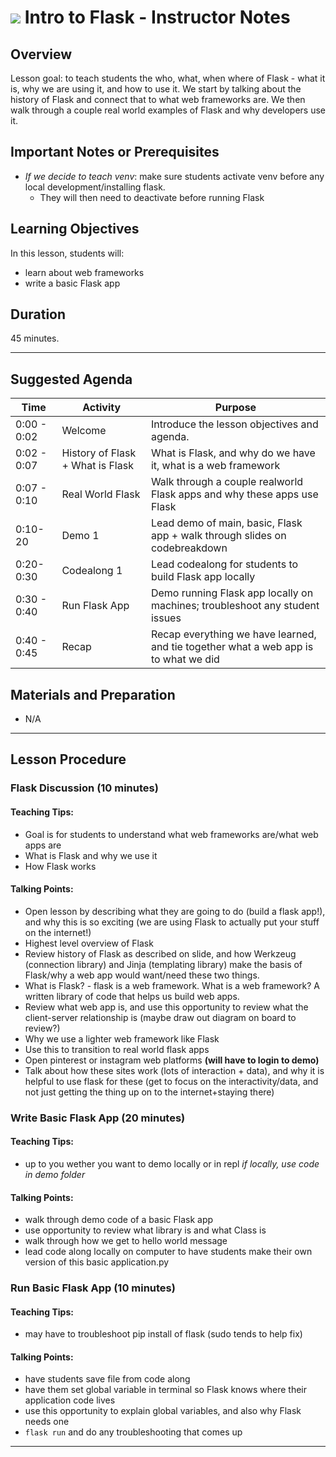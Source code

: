  <!---
Questions? Comments?
1. Log an issue to this repo to alert me of a problem.
2. Suggest an edit yourself by forking this repo, making edits, and submitting a pull request with your changes back to our master branch.
3. Hit me up on Slack @annazocher
--->

# ![](https://ga-dash.s3.amazonaws.com/production/assets/logo-9f88ae6c9c3871690e33280fcf557f33.png) Intro to Flask - Instructor Notes

## Overview
Lesson goal: to teach students the who, what, when where of Flask - what it is, why we are using it, and how to use it. We start by talking about the history of Flask and connect that to what web frameworks are. We then walk through a couple real world examples of Flask and why developers use it.

## Important Notes or Prerequisites
- *If we decide to teach venv*: make sure students activate venv before any local development/installing flask.
    + They will then need to deactivate before running Flask

## Learning Objectives
In this lesson, students will:
- learn about web frameworks
- write a basic Flask app

## Duration
45 minutes.

---

## Suggested Agenda

| Time | Activity | Purpose |
| --- | --- | --- |
| 0:00 - 0:02 | Welcome | Introduce the lesson objectives and agenda.|
| 0:02 - 0:07 | History of Flask + What is Flask | What is Flask, and why do we have it, what is a web framework|
| 0:07 - 0:10 | Real World Flask | Walk through a couple realworld Flask apps and why these apps use Flask|
| 0:10-20  | Demo 1 | Lead demo of main, basic, Flask app + walk through slides on codebreakdown|
| 0:20-0:30 | Codealong 1 | Lead codealong for students to build Flask app locally|
| 0:30 - 0:40 | Run Flask App | Demo running Flask app locally on machines; troubleshoot any student issues|
| 0:40 - 0:45 | Recap | Recap everything we have learned, and tie together what a web app is to what we did|


## Materials and Preparation
- N/A

---

## Lesson Procedure

### Flask Discussion (10 minutes)

#### Teaching Tips:
- Goal is for students to understand what web frameworks are/what web apps are
- What is Flask and why we use it
- How Flask works

#### Talking Points:
- Open lesson by describing what they are going to do (build a flask app!), and why this is so exciting (we are using Flask to actually put your stuff on the internet!)
- Highest level overview of Flask
- Review history of Flask as described on slide, and how Werkzeug (connection library) and Jinja (templating library) make the basis of Flask/why a web app would want/need these two things.
- What is Flask? - flask is a web framework. What is a web framework? A written library of code that helps us build web apps.
- Review what web app is, and use this opportunity to review what the client-server relationship is (maybe draw out diagram on board to review?)
- Why we use a lighter web framework like Flask
- Use this to transition to real world flask apps
- Open pinterest or instagram web platforms **(will have to login to demo)**
- Talk about how these sites work (lots of interaction + data), and why it is helpful to use flask for these (get to focus on the interactivity/data, and not just getting the thing up on to the internet+staying there)

### Write Basic Flask App (20 minutes)

#### Teaching Tips:
- up to you wether you want to demo locally or in repl
    *if locally, use code in demo folder*

#### Talking Points:
- walk through demo code of a basic Flask app
- use opportunity to review what library is and what Class is
- walk through how we get to hello world message
- lead code along locally on computer to have students make their own version of this basic application.py


### Run Basic Flask App (10 minutes)

#### Teaching Tips:
- may have to troubleshoot pip install of flask (sudo tends to help fix)


#### Talking Points:
- have students save file from code along
- have them set global variable in terminal so Flask knows where their application code lives
- use this opportunity to explain global variables, and also why Flask needs one
- ```flask run``` and do any troubleshooting that comes up


-----
